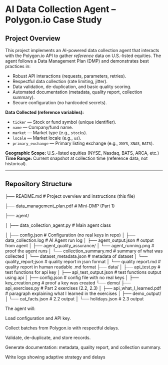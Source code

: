 # AI Data Collection Agent – Polygon.io Case Study

## Project Overview

This project implements an AI-powered data collection agent that interacts with the Polygon.io API to gather *reference* data on U.S.-listed equities. The agent follows a Data Management Plan (DMP) and demonstrates best practices in:

- Robust API interactions (requests, parameters, retries).
- Respectful data collection (rate limiting, jitter).
- Data validation, de-duplication, and basic quality scoring.
- Automated documentation (metadata, quality report, collection summary).
- Secure configuration (no hardcoded secrets).

**Data Collected (reference variables):**
- `ticker` — Stock or fund symbol (unique identifier).
- `name` — Company/fund name.
- `market` — Market type (e.g., `stocks`).
- `locale` — Market locale (e.g., `us`).
- `primary_exchange` — Primary listing exchange (e.g., `XNYS`, `XNAS`, `BATS`).

**Geographic Scope:** U.S.-listed equities (NYSE, Nasdaq, BATS, ARCA, etc.)  
**Time Range:** Current snapshot at collection time (reference data, not historical).

---

## Repository Structure

├── README.md # Project overview and instructions (this file)

├── data_management_plan.pdf # Mini-DMP (Part 1)

├── agent/

│ ├── data_collection_agent.py # Main agent class

│ ├── config.json # Configuration (no real keys in repo)
│ ├── data_collection.log # AI Agent run log
│ ├── agent_output.json # output from agent
│ ├── agent_quality_assurance/
│ └── agent_running.png # proof the agent runs
│ └── collection_summary.md # summary of what was collected
│ └── dataset_metadata.json # metadata of dataset
│ └── quality_report;json # quality report in json format
│ └── quality report.md # quality report in human readable .md format
├── data/
│ ├── api_test.py # test functions for api key
│ ├── api_test_output.json # test functions output using api
│ ├── config.json # config file with no real keys
│ ├── key_creation.png # proof a key was created
└── demo/
├── api_exercises.py # Part 2 exercises (2.2, 2.3)
│ ├── api_what_I_learned.pdf # paragraph explaining what I learned in the exercises
│ ├── demo_output/
│ └── cat_facts.json # 2.2 output
│ └── holidays.json # 2.3 output


The agent will:

Load configuration and API key.

Collect batches from Polygon.io with respectful delays.

Validate, de-duplicate, and store records.

Generate documentation: metadata, quality report, and collection summary.

Write logs showing adaptive strategy and delays
